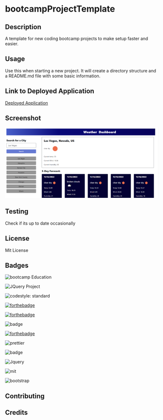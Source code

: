 # bootcampProjectTemplate

## Description

A template for new coding bootcamp projects to make setup faster and easier.

## Usage

Use this when starting a new project. It will create a directory structure and a README.md file with some basic information.

## Link to Deployed Application

[Deployed Application](https://lesley-byte.github.io/byteWeather/)

## Screenshot

![Screenshot](./assets/images/screenshot.png)

## Testing

Check if its up to date occasionally

## License

Mit License

## Badges

![bootcamp Education](https://img.shields.io/badge/bootcamp-Education-red)

![JQuery Project](https://img.shields.io/badge/JQuery-Project-ff69b4)

![codestyle: standard](https://badgen.net/badge/code%20style/standard/f2a)

[![forthebadge](https://forthebadge.com/images/badges/contains-17-coffee-cups.svg)](https://forthebadge.com)

[![forthebadge](https://forthebadge.com/images/badges/made-with-javascript.svg)](https://forthebadge.com)

![badge](https://img.shields.io/badge/JavaScript-323330?style=for-the-badge&logo=javascript&logoColor=F7DF1E)

[![forthebadge](https://forthebadge.com/images/badges/0-percent-optimized.svg)](https://forthebadge.com)

![prettier](https://img.shields.io/badge/prettier-1A2C34?style=for-the-badge&logo=prettier&logoColor=F7BA3E)

![badge](https://img.shields.io/badge/GIT-E44C30?style=for-the-badge&logo=git&logoColor=white)

![Jquery](https://img.shields.io/badge/Jquery-0769AD?style=for-the-badge&logo=jquery&logoColor=white)

![mit](https://img.shields.io/badge/License-MIT-yellow.svg)

![bootstrap](https://img.shields.io/badge/Bootstrap-563D7C?style=for-the-badge&logo=bootstrap&logoColor=white)

## Contributing

## Credits
